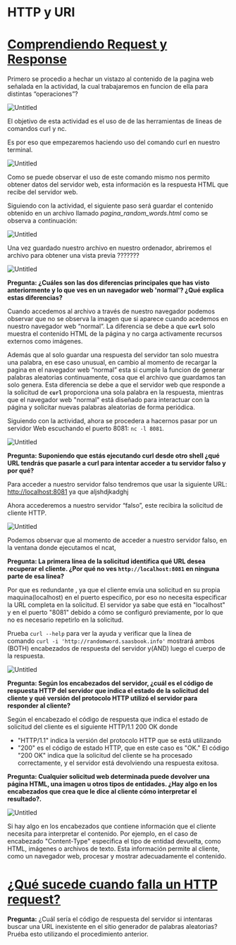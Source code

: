 # HTTP y URI


# **[Comprendiendo Request y Response](https://github.com/kapumota/Desarrollo-software-2023/blob/main/Semana4/Http-URI.md?classId=a1bdca4c-128c-4417-a816-076ce4107fd5&assignmentId=8d2318ef-8255-4a0a-908f-fb661c64fd86&submissionId=b5efbf24-7c8f-6a5b-d059-57d0f281874f#comprendiendo-request-y-response)**

Primero se procedio a hechar un vistazo al contenido de la pagina web señalada en la actividad, la cual trabajaremos en funcion de ella para distintas “operaciones”?

![Untitled](HTTP%20y%20URI%2099a899bef0ef4873bd1d43e4ab6b6fb9/Untitled.png)

El objetivo de esta actividad es el uso de de las herramientas de lineas de comandos curl y nc.

Es por eso que empezaremos haciendo uso del comando curl en nuestro terminal.

![Untitled](HTTP%20y%20URI%2099a899bef0ef4873bd1d43e4ab6b6fb9/Untitled%201.png)

Como se puede observar el uso de este comando mismo nos permito obtener datos del servidor web, esta información es la respuesta HTML que recibe del servidor web.

Siguiendo con la actividad, el siguiente paso será guardar el contenido obtenido en un archivo llamado *pagina_random_words.html* como se observa a continuación:

![Untitled](HTTP%20y%20URI%2099a899bef0ef4873bd1d43e4ab6b6fb9/Untitled%202.png)

Una vez guardado nuestro archivo en nuestro ordenador, abriremos el archivo para obtener una vista previa ???????

![Untitled](HTTP%20y%20URI%2099a899bef0ef4873bd1d43e4ab6b6fb9/Untitled%203.png)

**Pregunta: ¿Cuáles son las dos diferencias principales que has visto anteriormente y lo que ves en un navegador web 'normal'? ¿Qué explica estas diferencias?**

Cuando accedemos al archivo a través de nuestro navegador podemos observar que no se observa la imagen que si aparece cuando acedemos en nuestro navegador web “normal”. La diferencia se debe a que **`curl`** solo muestra el contenido HTML de la página y no carga activamente recursos externos como imágenes.

Además que al solo guardar una respuesta del servidor tan solo muestra una palabra, en ese caso unusual, en cambio al momento de recargar la pagina en el navegador web “normal” esta si cumple la funcion de generar palabras aleatorias continuamente, cosa que el archivo que guardamos tan solo genera. Esta diferencia se debe a que el servidor web que responde a la solicitud de **`curl`** proporciona una sola palabra en la respuesta, mientras que el navegador web "normal" está diseñado para interactuar con la página y solicitar nuevas palabras aleatorias de forma periódica.

Siguiendo con la actividad, ahora se procedera a hacernos pasar por un servidor Web escuchando el puerto 8081: `nc -l 8081`.

![Untitled](HTTP%20y%20URI%2099a899bef0ef4873bd1d43e4ab6b6fb9/Untitled%204.png)

**Pregunta: Suponiendo que estás ejecutando curl desde otro shell ¿qué URL tendrás que pasarle a curl para intentar acceder a tu servidor falso y por qué?**

Para acceder a nuestro servidor falso tendremos que usar la siguiente URL: [http://localhost:8081](http://localhost:8081) ya que aljshdjkadghj

Ahora accederemos a nuestro servidor “falso”, este recibira la solicitud de cliente HTTP.

![Untitled](HTTP%20y%20URI%2099a899bef0ef4873bd1d43e4ab6b6fb9/Untitled%205.png)

Podemos observar que al momento de acceder a nuestro servidor falso, en la ventana donde ejecutamos el ncat, 

**Pregunta: La primera línea de la solicitud identifica qué URL desea recuperar el cliente. ¿Por qué no ves `http://localhost:8081` en ninguna parte de esa línea?**

Por que es redundante , ya que el cliente envía una solicitud en su propia maquina(localhost) en el puerto especifico, por eso no necesita especificar la URL completa en la solicitud. El servidor ya sabe que está en "localhost" y en el puerto "8081" debido a cómo se configuró previamente, por lo que no es necesario repetirlo en la solicitud.

Prueba `curl --help` para ver la ayuda y verificar que la línea de comando `curl -i 'http://randomword.saasbook.info'` mostrará ambos (BOTH) encabezados de respuesta del servidor y(AND) luego el cuerpo de la respuesta.

![Untitled](HTTP%20y%20URI%2099a899bef0ef4873bd1d43e4ab6b6fb9/Untitled%206.png)

**Pregunta: Según los encabezados del servidor, ¿cuál es el código de respuesta HTTP del servidor que indica el estado de la solicitud del cliente y qué versión del protocolo HTTP utilizó el servidor para responder al cliente?**

Según el encabezado el código de respuesta que indica el estado de solicitud del cliente es el siguiente HTTP/1.1 200 OK donde

- "HTTP/1.1" indica la versión del protocolo HTTP que se está utilizando
- "200" es el código de estado HTTP, que en este caso es "OK." El código "200 OK" indica que la solicitud del cliente se ha procesado correctamente, y el servidor está devolviendo una respuesta exitosa.

**Pregunta: Cualquier solicitud web determinada puede devolver una página HTML, una imagen u otros tipos de entidades. ¿Hay algo en los encabezados que crea que le dice al cliente cómo interpretar el resultado?.**

![Untitled](HTTP%20y%20URI%2099a899bef0ef4873bd1d43e4ab6b6fb9/Untitled%207.png)

Si hay algo en los encabezados que contiene información que el cliente necesita para interpretar el contenido. Por ejemplo, en el caso de encabezado "Content-Type" especifica el tipo de entidad devuelta, como HTML, imágenes o archivos de texto. Esta información permite al cliente, como un navegador web, procesar y mostrar adecuadamente el contenido. 

# **[¿Qué sucede cuando falla un HTTP request?](https://github.com/kapumota/Desarrollo-software-2023/blob/main/Semana4/Http-URI.md?classId=a1bdca4c-128c-4417-a816-076ce4107fd5&assignmentId=8d2318ef-8255-4a0a-908f-fb661c64fd86&submissionId=b5efbf24-7c8f-6a5b-d059-57d0f281874f#qu%C3%A9-sucede-cuando-falla-un-http-request)**

**Pregunta:** ¿Cuál sería el código de respuesta del servidor si intentaras buscar una URL inexistente en el sitio generador de palabras aleatorias? Pruéba esto utilizando el procedimiento anterior.